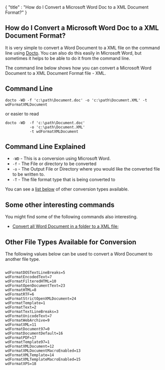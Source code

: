 {
    "title" : "How do I Convert a Microsoft Word Doc to a XML Document Format?" 
}

How do I Convert a Microsoft Word Doc to a XML Document Format?         
-

It is very simple to convert a Word Document to a XML file  on the command line using [Docto](https://github.com/tobya/docto). You can also do this easily in Microsoft Word, but sometimes it helps to be able to do it from the command line.  

The command line below shows how you can convert a Microsoft Word Document to a XML Document Format file - XML.

Command Line 
-

 ````
 docto -WD -f 'c:\path\Document.doc' -o 'c:\path\Document.XML' -t wdFormatXMLDocument
 ````
 or easier to read
 ````
 docto -WD  -f 'c:\path\Document.doc' 
            -o 'c:\path\Document.XML' 
            -t wdFormatXMLDocument
 ````

Command Line Explained 
-

 - `-WD` -  This is a conversion using Microsoft Word. 
 - `-f` -  The File or directory to be converted 
 - `-o` -  The Output File or Directory where you would like the converted file to be written to.
 - `-T` -  The file format type that is being converted to


You can see a [list below](#OtherTypes) of other conversion types available.

Some other interesting commands
-

You might find some of the following commands also interesting.

- [Convert all Word Document in a folder to a XML file](ConvertDirDocToFileXML.md);

<a name="OtherTypes">Other File Types Available for Conversion</a>
-

The following values below can be used to convert a Word Document to another file type.


````

wdFormatDOSTextLineBreaks=5
wdFormatEncodedText=7
wdFormatFilteredHTML=10
wdFormatOpenDocumentText=23
wdFormatHTML=8
wdFormatRTF=6
wdFormatStrictOpenXMLDocument=24
wdFormatTemplate=1
wdFormatText=2
wdFormatTextLineBreaks=3
wdFormatUnicodeText=7
wdFormatWebArchive=9
wdFormatXML=11
wdFormatDocument97=0
wdFormatDocumentDefault=16
wdFormatPDF=17
wdFormatTemplate97=1
wdFormatXMLDocument=12
wdFormatXMLDocumentMacroEnabled=13
wdFormatXMLTemplate=14
wdFormatXMLTemplateMacroEnabled=15
wdFormatXPS=18


````


    

